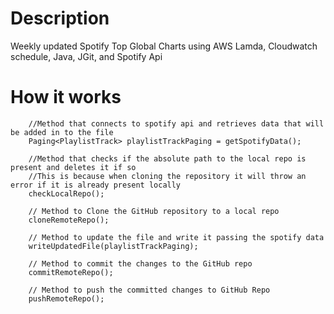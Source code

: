 # Description
Weekly updated Spotify Top Global Charts using AWS Lamda, Cloudwatch schedule, Java, JGit, and Spotify Api

# How it works
        //Method that connects to spotify api and retrieves data that will be added in to the file
        Paging<PlaylistTrack> playlistTrackPaging = getSpotifyData();

        //Method that checks if the absolute path to the local repo is present and deletes it if so
        //This is because when cloning the repository it will throw an error if it is already present locally
        checkLocalRepo();

        // Method to Clone the GitHub repository to a local repo
        cloneRemoteRepo();

        // Method to update the file and write it passing the spotify data
        writeUpdatedFile(playlistTrackPaging);

        // Method to commit the changes to the GitHub repo
        commitRemoteRepo();

        // Method to push the committed changes to GitHub Repo
        pushRemoteRepo();
